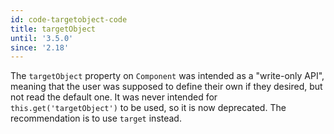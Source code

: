 ```yaml
---
id: code-targetobject-code
title: targetObject
until: '3.5.0'
since: '2.18'
---
```


The `targetObject` property on `Component` was intended as a "write-only API", meaning that the user was supposed to define their own if they desired, but not read the default one. It was never intended for `this.get('targetObject')` to be used, so it is now deprecated. The recommendation is to use `target` instead.
